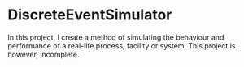 # DiscreteEventSimulator

In this project, I create a method of simulating the behaviour and performance of a real-life process, facility or system. 
This project is however, incomplete.
